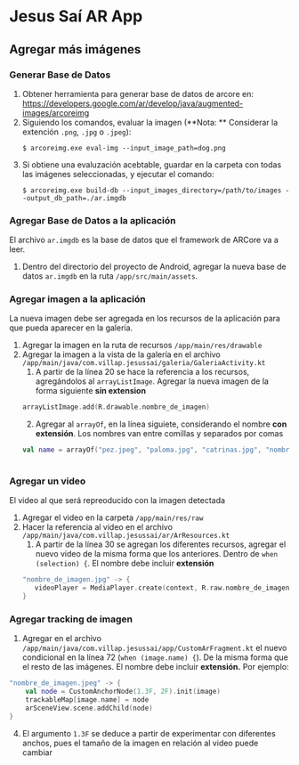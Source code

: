 # Jesus Saí AR App

## Agregar más imágenes

### Generar Base de Datos

1. Obtener herramienta para generar base de datos de arcore en: https://developers.google.com/ar/develop/java/augmented-images/arcoreimg
2. Siguiendo los comandos, evaluar la imagen (**Nota: ** Considerar la extención `.png`, `.jpg` o `.jpeg`):
	```shell
	$ arcoreimg.exe eval-img --input_image_path=dog.png
	```
3. Si obtiene una evaluzación acebtable, guardar en la carpeta con todas las imágenes seleccionadas, y ejecutar el comando:
	```shell
	$ arcoreimg.exe build-db --input_images_directory=/path/to/images --output_db_path=./ar.imgdb
	```
### Agregar Base de Datos a la aplicación

El archivo `ar.imgdb` es la base de datos que el framework de ARCore va a leer.

1. Dentro del directorio del proyecto de Android, agregar la nueva base de datos `ar.imgdb` en la ruta `/app/src/main/assets`.

### Agregar imagen a la aplicación

La nueva imagen debe ser agregada en los recursos de la aplicación para que pueda aparecer en la galería.

1. Agregar la imagen en la ruta de recursos `/app/main/res/drawable`
2. Agregar la imagen a la vista de la galería en el archivo `/app/main/java/com.villap.jesussai/galeria/GaleriaActivity.kt`
	1. A partir de la línea 20 se hace la referencia a los recursos, agregándolos al `arrayListImage`. Agregar la nueva imagen de la forma siguiente **sin extension**
	```kotlin
	arrayListImage.add(R.drawable.nombre_de_imagen)
	```
	2. Agregar al `arrayOf`, en la línea siguiete, considerando el nombre **con extensión**. Los nombres van entre comillas y separados por comas
	```kotlin
	val name = arrayOf("pez.jpeg", "paloma.jpg", "catrinas.jpg", "nombre_de_imagen.jpg")
		
	```
### Agregar un video

El video al que será repreoducido con la imagen detectada

1. Agregar el video en la carpeta `/app/main/res/raw`
2. Hacer la referencia al video en el archivo `/app/main/java/com.villap.jesussai/ar/ArResources.kt`
	1. A partir de la línea 30 se agregan los diferentes recursos, agregar el nuevo video de la misma forma que los anteriores. Dentro de `when (selection) {`. El nombre debe incluir **extensión**
	```kotlin
	"nombre_de_imagen.jpg" -> {
       videoPlayer = MediaPlayer.create(context, R.raw.nombre_de_imagen)
   }
	```

### Agregar tracking de imagen

1. Agregar en el archivo `/app/main/java/com.villap.jesussai/app/CustomArFragment.kt` el nuevo condicional en la línea 72 (`when (image.name) {`). De la misma forma que el resto de las imágenes. El nombre debe incluir **extensión.** Por ejemplo:
```kotlin
"nombre_de_imagen.jpeg" -> {
    val node = CustomAnchorNode(1.3F, 2F).init(image)
    trackableMap[image.name] = node
    arSceneView.scene.addChild(node)
}
```

4. El argumento `1.3F` se deduce a partir de experimentar con diferentes anchos, pues el tamaño de la imagen en relación al video puede cambiar